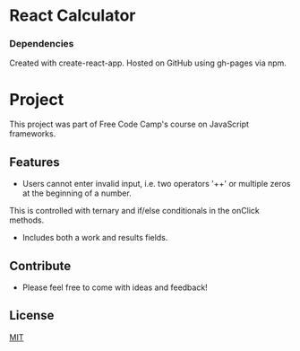 # React Calculator

### Dependencies

Created with create-react-app. Hosted on GitHub using gh-pages via npm.


Project
========

This project was part of Free Code Camp's course on JavaScript frameworks. 

Features
--------

- Users cannot enter invalid input, i.e. two operators '++' or multiple zeros at the beginning of a number. 

This is controlled with ternary and if/else conditionals in the onClick methods.

- Includes both a work and results fields.


Contribute
----------

- Please feel free to come with ideas and feedback!


License
-------

[MIT](https://choosealicense.com/licenses/mit/)
